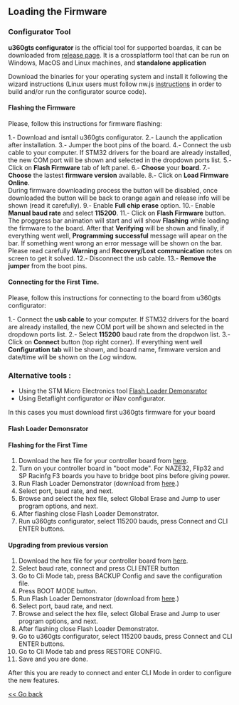 ## Loading the Firmware

### Configurator Tool

**u360gts configurator** is the official tool for supported boardas, it can be downloaded from [release page](https://github.com/raul-ortega/u360gts-configurator/releases/latest).
It is a crossplatform tool that can be run on Windows, MacOS and Linux machines, and **standalone application** 

Download the binaries for your operating system and install it following the wizard instructions (Linux users must follow nw.js [instructions](https://github.com/nwjs/nw.js#documents) in order to build and/or run the configurator source code).

#### Flashing the Firmware

Please, follow this instructions for firmware flashing:

1.- Download and isntall u360gts configurator.
2.- Launch the application after installation.
3.- Jumper the boot pins of the board.
4.- Connect the usb cable to your computer.
	If STM32 drivers for the board are already installed, the new COM port will be shown and selected in the dropdown ports list.
5.- Click on **Flash Firmware** tab of left panel.
6.- **Choose** your **board**.
7.- **Choose** the lastest **firmware version** available.
8.- Click on **Load Firmware Online**.	
	During firmware downloading process the button will be disabled, once downloaded the button will be back to orange again and release info will be shown (read it carefully).
9.- Enable **Full chip erase** option.
10.- Enable **Manual baud rate** and select **115200**.
11.- Click on **Flash Firmware** button.
	The proggress bar animation will start and will show **Flashing** while loading the firmware to the board. After that **Verifying** will be shown and finally, if everything went well, **Programming successful** message will apear on the bar.
	If something went wrong an error message will be shown on the bar. Please read carefully **Warning** and **Recovery/Lost communication** notes on screen to get it solved.
12.- Disconnect the usb cable.
13.- **Remove the jumper** from the boot pins.

#### Connecting for the First Time.

Please, follow this instructions for connecting to the board from u360gts configurator:

1.- Connect the **usb cable** to your computer.
	If STM32 drivers for the board are already installed, the new COM port will be shown and selected in the dropdown ports list.
2.- Select **115200** baud rate from the dropdwon list.
3.- Click on **Connect** button (top right corner).
	If everything went well **Configuration tab** will be shown, and board name, firmware version and date/time will be shown on the *Log* window.

### Alternative tools :

- Using the STM Micro Electronics tool [Flash Loader Demonsrator](https://www.st.com/en/development-tools/flasher-stm32.html)
- Using Betaflight configurator or iNav configurator.

In this cases you must download first u360gts firmware for your board 

#### Flash Loader Demonsrator

#### Flashing for the First Time

1. Download the hex file for your controller board from [here](https://github.com/raul-ortega/u360gts/releases/latest).
2. Turn on your controller board in "boot mode". For NAZE32, Flip32 and SP Racinfg F3 boards you have to bridge boot pins before giving power.
3. Run Flash Loader Demonstrator (download from [here](https://www.st.com/en/development-tools/flasher-stm32.html).)
4. Select port, baud rate, and next.
5. Browse and select the hex file, select Global Erase and Jump to user program options, and next.
6. After flashing close Flash Loader Demonstrator.
7. Run u360gts configurator, select 115200 bauds, press Connect and  CLI ENTER buttons.

#### Upgrading from previous version

1. Download the hex file for your controller board from [here](https://github.com/raul-ortega/u360gts/releases/latest).
2. Select baud rate, connect and press CLI ENTER button
3. Go to Cli Mode tab, press BACKUP Config and save the configuration file.
4. Press BOOT MODE button.
5. Run Flash Loader Demonstrator (download from [here](https://www.st.com/en/development-tools/flasher-stm32.html).)
6. Select port, baud rate, and next.
7. Browse and select the hex file, select Global Erase and Jump to user program options, and next.
8. After flashing close Flash Loader Demonstrator.
9. Go to u360gts configurator, select 115200 bauds, press Connect and  CLI ENTER buttons.
10. Go to Cli Mode tab and press RESTORE CONFIG.
11. Save and you are done.

After this you are ready to connect and enter CLI Mode in order to configure the new features.

[<< Go back](README.md)
